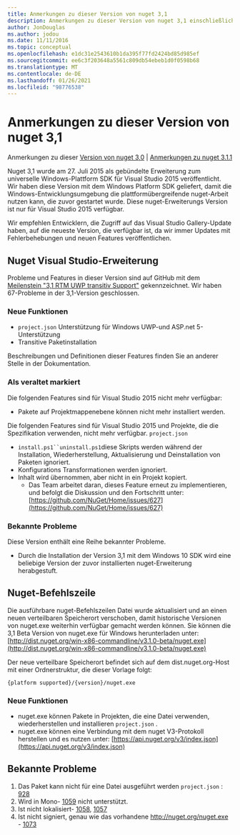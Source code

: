 ```yaml
---
title: Anmerkungen zu dieser Version von nuget 3,1
description: Anmerkungen zu dieser Version von nuget 3,1 einschließlich bekannter Probleme, Fehlerbehebungen, hinzugefügter Features und dcrs.
author: JonDouglas
ms.author: jodou
ms.date: 11/11/2016
ms.topic: conceptual
ms.openlocfilehash: e1dc31e2543610b1da395f77fd2424bd85d985ef
ms.sourcegitcommit: ee6c3f203648a5561c809db54ebeb1d0f0598b68
ms.translationtype: MT
ms.contentlocale: de-DE
ms.lasthandoff: 01/26/2021
ms.locfileid: "98776538"
---
```

# <a name="nuget-31-release-notes"></a>Anmerkungen zu dieser Version von nuget 3,1

Anmerkungen zu dieser [Version von nuget 3,0](../release-notes/nuget-3.0.0.md)  |  [Anmerkungen zu nuget 3.1.1](../release-notes/nuget-3.1.1.md)

Nuget 3,1 wurde am 27. Juli 2015 als gebündelte Erweiterung zum universelle Windows-Plattform SDK für Visual Studio 2015 veröffentlicht. Wir haben diese Version mit dem Windows Platform SDK geliefert, damit die Windows-Entwicklungsumgebung die plattformübergreifende nuget-Arbeit nutzen kann, die zuvor gestartet wurde. Diese nuget-Erweiterungs Version ist nur für Visual Studio 2015 verfügbar.

Wir empfehlen Entwicklern, die Zugriff auf das Visual Studio Gallery-Update haben, auf die neueste Version, die verfügbar ist, da wir immer Updates mit Fehlerbehebungen und neuen Features veröffentlichen.

## <a name="nuget-visual-studio-extension"></a>Nuget Visual Studio-Erweiterung

Probleme und Features in dieser Version sind auf GitHub mit dem [Meilenstein "3,1 RTM UWP transitiv Support"](https://github.com/NuGet/Home/issues?utf8=%E2%9C%93&q=is%3Aclosed+milestone%3A%223.1+RTM+UWP+transitive+support%22+)  gekennzeichnet. Wir haben 67-Probleme in der 3,1-Version geschlossen.

### <a name="new-features"></a>Neue Funktionen

* `project.json` Unterstützung für Windows UWP-und ASP.net 5-Unterstützung
* Transitive Paketinstallation

Beschreibungen und Definitionen dieser Features finden Sie an anderer Stelle in der Dokumentation.

### <a name="deprecated"></a>Als veraltet markiert

Die folgenden Features sind für Visual Studio 2015 nicht mehr verfügbar:

* Pakete auf Projektmappenebene können nicht mehr installiert werden.

Die folgenden Features sind für Visual Studio 2015 und Projekte, die die Spezifikation verwenden, nicht mehr verfügbar. `project.json`

* `install.ps1``uninstall.ps1`diese Skripts werden während der Installation, Wiederherstellung, Aktualisierung und Deinstallation von Paketen ignoriert.
* Konfigurations Transformationen werden ignoriert.
* Inhalt wird übernommen, aber nicht in ein Projekt kopiert.
    * Das Team arbeitet daran, dieses Feature erneut zu implementieren, und befolgt die Diskussion und den Fortschritt unter: [https://github.com/NuGet/Home/issues/627](https://github.com/NuGet/Home/issues/627)


### <a name="known-issues"></a>Bekannte Probleme

Diese Version enthält eine Reihe bekannter Probleme.

* Durch die Installation der Version 3,1 mit dem Windows 10 SDK wird eine beliebige Version der zuvor installierten nuget-Erweiterung herabgestuft.

## <a name="nuget-command-line"></a>Nuget-Befehlszeile

Die ausführbare nuget-Befehlszeilen Datei wurde aktualisiert und an einen neuen verteilbaren Speicherort verschoben, damit historische Versionen von nuget.exe weiterhin verfügbar gemacht werden können.  Sie können die 3,1 Beta Version von nuget.exe für Windows herunterladen unter: [http://dist.nuget.org/win-x86-commandline/v3.1.0-beta/nuget.exe](http://dist.nuget.org/win-x86-commandline/v3.1.0-beta/nuget.exe)

Der neue verteilbare Speicherort befindet sich auf dem dist.nuget.org-Host mit einer Ordnerstruktur, die dieser Vorlage folgt:

```
{platform supported}/{version}/nuget.exe
```

### <a name="new-features"></a>Neue Funktionen

* nuget.exe können Pakete in Projekten, die eine Datei verwenden, wiederherstellen und installieren `project.json` .
* nuget.exe können eine Verbindung mit dem nuget V3-Protokoll herstellen und es nutzen unter: [https://api.nuget.org/v3/index.json](https://api.nuget.org/v3/index.json)

## <a name="known-issues"></a>Bekannte Probleme ##

1.    Das Paket kann nicht für eine Datei ausgeführt werden `project.json` : [928](https://github.com/NuGet/Home/issues/928)
2.    Wird in Mono- [1059](https://github.com/NuGet/Home/issues/1059) nicht unterstützt.
3.    Ist nicht lokalisiert- [1058](https://github.com/NuGet/Home/issues/1058),   [1057](https://github.com/NuGet/Home/issues/1057)
4.    Ist nicht signiert, genau wie das vorhandene http://nuget.org/nuget.exe  -  [1073](https://github.com/NuGet/Home/issues/1073)
